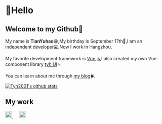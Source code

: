 # :wave:Hello

## Welcome to my Github:pushpin:

My name is **TianYuhao**:grin:,My birthday is September 17th:birthday:,I am an independent developer:computer:,Now I work in Hangzhou.

My favorite development framework is [Vue.js](https://v3.cn.vuejs.org),I also created my own Vue component library [tyh UI](https://tianyuhao.cn/tyhui/v3):star:.

You can learn about me through [my blog](https://tianyuhao.cn/blog):four_leaf_clover:.

[![Tyh2001's github stats](https://github-readme-stats.vercel.app/api?username=Tyh2001)](https://github.com/Tyh2001/tyh-ui2)

## My work

<a href="https://github.com/Tyh2001/tyh-ui" style="margin-right: 20px;">
  <img height="20px" src="https://tianyuhao.cn/images/tyh-ui/tyh-ui-logo.svg">
</a>

<a href="https://github.com/Tyh2001/tyh-ui2" style="margin-right: 20px;">
  <img height="20px" src="https://tianyuhao.cn/images/tyh-ui/tyh-ui2-logo.svg">
</a>
